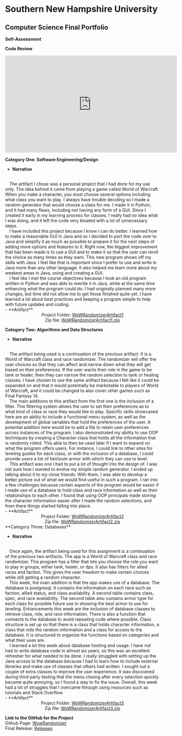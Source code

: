 # Southern New Hampshire University
## Computer Science Final Portfolio

**Self-Assessment**


**Code Review**
<div align="center">
	<iframe 
		width="560" 
		height="315" 
		src="https://www.youtube.com/embed/opgMi7zOZHo" 
		title="YouTube video player" 
		frameborder="0" 
		allow="accelerometer; 
		autoplay; 
		clipboard-write; 
		encrypted-media; 
		gyroscope; 
		picture-in-picture" 
		allowfullscreen>
	</iframe>
</div>

**Category One: Software Engineering/Design**

- **Narrative**
<div align="left">
<br>&emsp;The artifact I chose was a personal project that I had done for my use only. The idea behind it came from playing a game called World of Warcraft. When you make a character, you must choose several options including what class you want to play. I always have trouble deciding so I made a random generator that would choose a class for me. I made it in Python, and it had many flaws, including not having any form of a GUI. Since I created it early in my learning process for classes, I really had no idea what I was doing, and it left the code very bloated with a lot of unnecessary steps.  
<br>&emsp;I have included this project because I know I can do better. I learned how to make a reasonable GUI in Java and so I decided to port the code over to Java and simplify it as much as possible to prepare it for the next steps of adding more options and features to it. Right now, the biggest improvement that has been made is to use a GUI and to make it so that the user can reroll the choice as many times as they want. This new program shows off my skills with Java. I feel like that is important since I prefer to use and write in Java more than any other language. It also helped me learn more about my weakest areas in Java, using and creating a GUI. 
<br>&emsp;I feel like I met the course objectives because I took an old program written in Python and was able to rewrite it in Java, while at the same time enhancing what the program could do. I had originally planned many more changes, but time did not allow me to get those finished quite yet. I have learned a lot about best practices and keeping a program simple to help with future updates and coding.  
<br></div>
- **Artifact**  
<div align="center">  
Project Folder: <a href="https://github.com/JessiSNHU/JessiSNHU.github.io/tree/main/Artifacts/WoWRandomizerArtifact1">WoWRandomizerArtifact1</a><br>
Zip file: <a href="https://github.com/JessiSNHU/JessiSNHU.github.io/blob/main/Artifacts/ZipFiles/WoWRandomizerArtifact1.zip">WoWRandomizerArtifact1.zip</a>  
</div>  
		
**Category Two: Algorithms and Data Structures**

- **Narrative**
<div align="left">
<br>&emsp;The artifact being used is a continuation of the previous artifact. It is a World of Warcraft class and race randomizer. The randomizer will offer the user choices so that they can affect and narrow down what they will get based on their preferences. If the user wants their role in the game to be tank or healer, then they can narrow the random selection to tank or healing classes. I have chosen to use the same artifact because I felt like it could be expanded on and that it would potentially be marketable to players of World of Warcraft, and it could be changed to also cover other games such as Final Fantasy 14.
<br>&emsp;The main additions to this artifact from the first one is the inclusion of a filter. This filtering system allows the user to set their preferences as to what kind of class or race they would like to play. Specific skills showcased here are an ability to include a functional menu system, as well as the development of global variables that hold the preferences of the user. A potential addition here would be to add a file to retain user preferences across instances of the program. I also demonstrated my ability to use OOP techniques by creating a Character class that holds all the information that is randomly rolled. This able to then be used later if I want to expand on what the program offers users. For instance, I could link to other sites for leveling guides for each class, or with the inclusion of a database, I could provide users a list of heirloom armor with which they can use to level.
<br>&emsp;This artifact was one I had to put a lot of thought into the design of. I was not sure how I wanted to evolve my simple random generator. I ended up talking about it to my close friends. With them, I was able to develop a better picture out of what we would find useful in such a program. I ran into a few challenges because certain aspects of the program would be easier if I made use of a database to hold class and race information as well as their relationships to each other. I found that using OOP principals made storing the character information easier after I made the random selections, and from there things started falling into place. 
<br></div>
- **Artifact**
<div align="center">  
Project Folder: <a href="https://github.com/JessiSNHU/JessiSNHU.github.io/tree/main/Artifacts/WoWRandomizerArtifact2">WoWRandomizerArtifact2</a><br>
Zip file: <a href="https://github.com/JessiSNHU/JessiSNHU.github.io/blob/main/Artifacts/ZipFiles/WoWRandomizerArtifact2.zip">WoWRandomizerArtifact2.zip</a>  
</div>  
**Category Three: Databases**

- **Narrative**
<div align="left">
<br>&emsp;Once again, the artifact being used for this assignment is a continuation of the previous two artifacts. The app is a World of Warcraft class and race randomizer. This program has a filter that lets you choose the role you want to play in groups, either tank, healer, or dps. It also has filters for allied races and faction. This gives the user freedom to make certain choices while still getting a random character.
<br>&emsp;This week, the main addition is that the app makes use of a database. The database is postgresql. It contains the information on each race such as faction, allied status, and class availability. A second table contains class, spec, and race availability. The second table also contains armor type for each class for possible future use in showing the best armor to use for leveling. Enhancements this week are the inclusion of database classes to retrieve class, role, and race information. There is also a function that connects to the database to avoid repeating code where possible. Class structure is set up so that there is a class that holds character information, a class that rolls the random information and a class for access to the database. It is structured to organize the functions based on categories and what their uses are.
<br>&emsp;I learned a lot this week about database hosting and usage. I have not had to write database code in almost six years, so this was an excellent refresher for what needed to be done. I really struggled with setting up the Java access to the database because I had to learn how to include external libraries and make use of classes that others had written. I sought out a couple of extra classes to improve the user experience. It was discovered during third party testing that the menu closing after every selection quickly became quite annoying, so I found a way to fix the issue. Overall, this week had a lot of struggles that I overcame through using resources such as tutorials and Stack Overflow.
 <br></div>
- **Artifact**
<div align="center">  
Project Folder: <a href="https://github.com/JessiSNHU/JessiSNHU.github.io/tree/main/Artifacts/WoWRandomizerArtifact3">WoWRandomizerArtifact3</a><br>
Zip file: <a href="https://github.com/JessiSNHU/JessiSNHU.github.io/blob/main/Artifacts/ZipFiles/WoWRandomizerArtifact3.zip">WoWRandomizerArtifact3.zip</a>  
</div>  

**Link to the GitHub for the Project**  
Github Page: <a href="https://github.com/JessiSNHU/WowRandomizer">WowRandomizer</a>  
Final Release: <a href="https://github.com/JessiSNHU/WowRandomizer/releases">Releases</a>  
